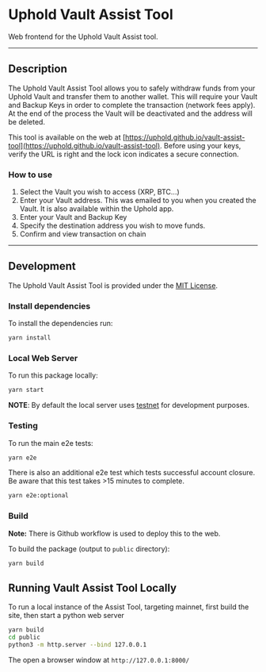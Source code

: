 # Uphold Vault Assist Tool

Web frontend for the Uphold Vault Assist tool.

---

## Description

The Uphold Vault Assist Tool allows you to safely withdraw funds from your Uphold Vault and transfer them to another wallet. This will require your Vault and Backup Keys in order to complete the transaction (network fees apply). At the end of the process the Vault will be deactivated and the address will be deleted.

This tool is available on the web at [https://uphold.github.io/vault-assist-tool](https://uphold.github.io/vault-assist-tool). Before using your keys, verify the URL is right and the lock icon indicates a secure connection.

### How to use

1. Select the Vault you wish to access (XRP, BTC...)
2. Enter your Vault address. This was emailed to you when you created the Vault. It is also available within the Uphold app.
3. Enter your Vault and Backup Key
4. Specify the destination address you wish to move funds.
5. Confirm and view transaction on chain

---

## Development

The Uphold Vault Assist Tool is provided under the [MIT License](/LICENSE).

### Install dependencies

To install the dependencies run:

```sh
yarn install
```

### Local Web Server

To run this package locally:

```sh
yarn start
```

**NOTE**: By default the local server uses [testnet](https://xrpl.org/parallel-networks.html) for development purposes.

### Testing

To run the main e2e tests:

```sh
yarn e2e
```

There is also an additional e2e test which tests successful account closure. Be aware that this test takes >15 minutes to complete.

```sh
yarn e2e:optional
```

### Build

**Note:** There is Github workflow is used to deploy this to the web.

To build the package (output to `public` directory):

```sh
yarn build
```
## Running Vault Assist Tool Locally

To run a local instance of the Assist Tool, targeting mainnet, first build the site, then start a python web server

```sh
yarn build
cd public
python3 -m http.server --bind 127.0.0.1
```

The open a browser window at `http://127.0.0.1:8000/`
